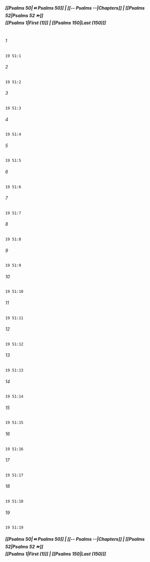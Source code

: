 
##### **[[Psalms 50|⏪ Psalms 50]] | [[-- Psalms --|Chapters]] | [[Psalms 52|Psalms 52 ⏩]]**<br>**[[Psalms 1|First (1)]] | [[Psalms 150|Last (150)]]**<br><br>

###### 1
``` verse
19 51:1
```
###### 2
``` verse
19 51:2
```
###### 3
``` verse
19 51:3
```
###### 4
``` verse
19 51:4
```
###### 5
``` verse
19 51:5
```
###### 6
``` verse
19 51:6
```
###### 7
``` verse
19 51:7
```
###### 8
``` verse
19 51:8
```
###### 9
``` verse
19 51:9
```
###### 10
``` verse
19 51:10
```
###### 11
``` verse
19 51:11
```
###### 12
``` verse
19 51:12
```
###### 13
``` verse
19 51:13
```
###### 14
``` verse
19 51:14
```
###### 15
``` verse
19 51:15
```
###### 16
``` verse
19 51:16
```
###### 17
``` verse
19 51:17
```
###### 18
``` verse
19 51:18
```
###### 19
``` verse
19 51:19
```

##### **[[Psalms 50|⏪ Psalms 50]] | [[-- Psalms --|Chapters]] | [[Psalms 52|Psalms 52 ⏩]]**<br>**[[Psalms 1|First (1)]] | [[Psalms 150|Last (150)]]**
